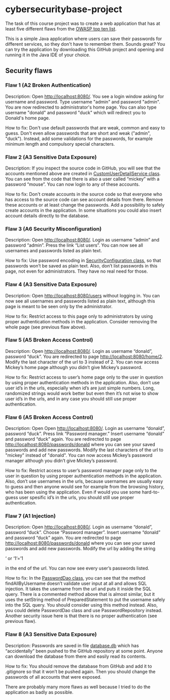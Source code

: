 # cybersecuritybase-project
The task of this course project was to create a web application that has at least five different flaws from the [OWASP top ten list](https://www.owasp.org/images/7/72/OWASP_Top_10-2017_%28en%29.pdf.pdf).

This is a simple Java application where users can save their passwords for different services, so they don't have to remember them. Sounds great? You can try the application by downloading this GitHub project and opening and running it in the Java IDE of your choice. 

## Security flaws

### Flaw 1 (A2 Broken Authentication)

Description: Open [http://localhost:8080/](http://localhost:8080/). You see a login window asking for username and password. Type username "admin" and password "admin". You are now redirected to administrator's home page. You can also type username "donald" and password "duck" which will redirect you to Donald's home page.

How to fix: Don't use default passwords that are weak, common and easy to guess. Don't even allow passwords that are short and weak ("admin", "duck").  Instead, add some validations for the passwords, for example minimum length and compulsory special characters. 

### Flaw 2 (A3 Sensitive Data Exposure)

Description: If you inspect the source code in GitHub, you will see that the accounts mentioned above are created in [CustomUserDetailService class](https://github.com/mshroom/cybersecuritybase-project/blob/master/src/main/java/sec/project/config/CustomUserDetailsService.java). You can see from the code that there is also a user called “mickey” with a password “mouse”. You can now login to any of these accounts.

How to fix: Don't create accounts in the source code so that everyone who has access to the source code can see account details from there. Remove these accounts or at least change the passwords. Add a possibility to safely create accounts in the application. In some situations you could also insert account details directly to the database.

### Flaw 3 (A6 Security Misconfiguration)

Description: Open [http://localhost:8080/](http://localhost:8080/). Login as username “admin” and password “admin”. Press the link “List users”. You can now see all usernames and passwords listed as plain text. 

How to fix: Use password encoding in [SecurityConfiguration class](https://github.com/mshroom/cybersecuritybase-project/blob/master/src/main/java/sec/project/config/SecurityConfiguration.java), so that passwords won’t be saved as plain text. Also, don’t list passwords in this page, not even for administrators. They have no real need for those.

### Flaw 4 (A3 Sensitive Data Exposure)

Description: Open [http://localhost:8080/users](http://localhost:8080/users) without logging in. You can now see all usernames and passwords listed as plain text, although this page is meant to be seen only by the administrator.

How to fix: Restrict access to this page only to administrators by using proper authentication methods in the application. Consider removing the whole page (see previous flaw above).

### Flaw 5 (A5 Broken Access Control)

Description: Open [http://localhost:8080/](http://localhost:8080/). Login as username “donald”,  password “duck”. You are redirected to page [http://localhost:8080/home/2](http://localhost:8080/home/2). Modify the last character of the url to 3 instead of 2. You can now access Mickey’s home page although you didn’t give Mickey’s password.

How to fix: Restrict access to user’s home page only to the user in question by using proper authentication methods in the application. Also, don’t use user id’s in the urls, especially when id’s are just simple numbers. Long, randomized strings would work better but even then it’s not wise to show user id’s in the urls, and in any case you should still use proper authentication.

### Flaw 6 (A5 Broken Access Control)

Description: Open Open [http://localhost:8080/](http://localhost:8080/). Login as username “donald”,  password “duck”. Press link “Password manager.” Insert username “donald” and password “duck” again.  You are redirected to page [http://localhost:8080/passwords/donald](http://localhost:8080/passwords/donald) where you can see your saved passwords and add new passwords. Modify the last characters of the url to "mickey" instead of "donald". You can now access Mickey’s password manager although you didn’t give Mickey’s password.

How to fix: Restrict access to user’s password manager page only to the user in question by using proper authentication methods in the application. Also, don’t use usernames in the urls, because usernames are usually easy to guess and then anyone would see for example from the browsing history, who has been using the application. Even if would you use some hard-to-guess user spesific id’s in the urls, you should still use proper authentication.

### Flaw 7 (A1 Injection)

Description: Open [http://localhost:8080/](http://localhost:8080/). Login as username “donald”, password “duck”. Choose “Password manager”. Insert username “donald” and password “duck” again. You are redirected to page [http://localhost:8080/passwords/donald](http://localhost:8080/passwords/donald) where you can see your saved passwords and add new passwords. Modify the url by adding the string

‘ or ‘1’=’1

in the end of the url. You can now see every user’s passwords listed.

How to fix: In the [PasswordDao class](https://github.com/mshroom/cybersecuritybase-project/blob/master/src/main/java/sec/project/repository/PasswordDao.java), you can see that the method findAllByUsername doesn’t validate user input at all and allows SQL injection. It takes the username from the url and puts it inside the SQL query.  There is a commented method above that is almost similar, but it uses the setString method of PreparedStatement to put the username safely into the SQL query. You should consider using this method instead. Also, you could delete PasswordDao class and use PasswordRepository instead. Another security issue here is that there is no proper authentication (see previous flaw).

### Flaw 8 (A3 Sensitive Data Exposure)

Description: Passwords are saved in file [database.db](https://github.com/mshroom/cybersecuritybase-project/blob/master/database.db) which has “accidentally” been pushed to the GitHub repository at some point. Anyone can download the database from there and easily read its contents. 

How to fix: You should remove the database from GitHub and add it to .gitignore so that it won’t be pushed again. Then you should change the passwords of all accounts that were exposed.

There are probably many more flaws as well because I tried to do the application as badly as possible.
